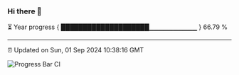 ### Hi there 👋

⏳ Year progress { ████████████████████▁▁▁▁▁▁▁▁▁▁ } 66.79 %

---

⏰ Updated on Sun, 01 Sep 2024 10:38:16 GMT

![Progress Bar CI](https://github.com/IshwaranRudhara/GIT-ACTION/workflows/Progress%20Bar%20CI/badge.svg)
